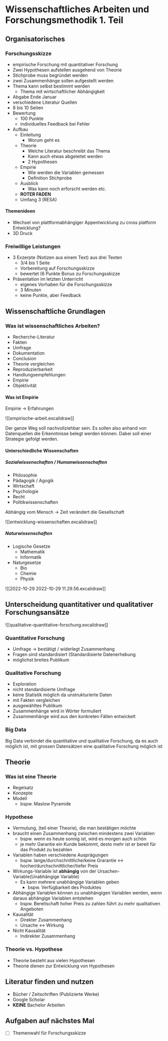 # Wissenschaftliches Arbeiten und Forschungsmethodik 1. Teil

## Organisatorisches

### Forschungsskizze
- empirische Forschung mit quantitativer Forschung
- Zwei Hypothesen aufstellen ausgehend von Theorie
- Stichprobe muss begründet werden
- zwei Zusammenhänge sollen aufgestellt werden
- Thema kann selbst bestimmt werden
	- Thema mit wirtschaftlicher Abhängigkeit
- Abgabe Ende Januar
- verschiedene Literatur Quellen
- 8 bis 10 Seiten
- Bewertung
	- 100 Punkte
	- individuelles Feedback bei Fehler
- Aufbau
	- Einleitung
		- Worum geht es
	- Theorie
		- Welche Literatur beschreibt das Thema
		- Kann auch etwas abgeleitet werden
		- 2 Hypothesen
	- Empirie
		- Wie werden die Variablen gemessen
		- Definition Stichprobe
	- Ausblick
		- Was kann noch erforscht werden etc.
	- **ROTER FADEN**
	- Umfang 3 (RESA)
  
#### Themenideen
- Wechsel von plattformabhängiger Appentwicklung zu cross platform Entwicklung?
- 3D Druck

### Freiwillige Leistungen
- 3 Exzerpte (Notizen aus einem Text) aus drei Texten
	- 3/4 bis 1 Seite
	- Vorbereitung auf Forschungsskizze
	- bewertet (6 Punkte Bonus zu Forschungsskizze
- Präsentation im letzten Unterricht
	- eigenes Vorhaben für die Forschungsskizze
	- 3 Minuten
	- keine Punkte, aber Feedback

## Wissenschaftliche Grundlagen

### Was ist wissenschaftliches Arbeiten?

- Recherche-Literatur
- Fakten
- Umfrage
- Dokumentation
- Conclusion
- Theorie vergleichen
- Reproduzierbarkeit
- Handlungsempfehlungen
- Empirie
- Objektivität

#### Was ist Empirie

Empirie -> Erfahrungen

![[empirische-arbeit.excalidraw]]

Der ganze Weg soll nachvollziehbar sein. Es sollen also anhand von Datenquellen die Erkenntnisse belegt werden können. Dabei soll einer Strategie gefolgt werden.

#### Unterschiedliche Wissenschaften

##### Sozialwissenschaften / Humanwissenschaften
- Philosophie
- Pädagogik / Agogik
- Wirtschaft
- Psychologie
- Recht
- Politikwissenschaften

Abhängig vom Mensch -> Zeit verändert die Gesellschaft

![[entwicklung-wissenschaften.excalidraw]]

##### Naturwissenschaften
- Logische Gesetze
	- Mathematik
	- Informatik
- Naturgesetze
	- Bio
	- Chemie
	- Physik

![[2022-10-29 2022-10-29 11.29.56.excalidraw]]

## Unterscheidung quantitativer und qualitativer Forschungsansätze

![[qualitative-quantitative-forschung.excalidraw]]

### Quantitative Forschung
- Umfrage -> bestätigt / widerlegt Zusammenhang
- Fragen sind standardisiert (Standardisierte Datenerhebung
- möglichst breites Publikum

### Qualitative Forschung
- Exploration
- nicht standardisierte Umfrage
- keine Statistik möglich da unstrukturierte Daten
- mit Fakten vergleichen
- ausgewähltes Publikum
- Zusammenhänge wird in Wörter formuliert
- Zusammenhänge wird aus den konkreten Fällen entwickelt

### Big Data
Big Data verbindet die quantitative und qualitative Forschung, da es auch möglich ist, mit grossen Datensätzen eine qualitative Forschung möglich ist

## Theorie

### Was ist eine Theorie
- Regelsatz
- Konzepte
- Modell
	- bspw. Maslow Pyramide

### Hypothese
- Vermutung, (teil einer Theorie), die man bestätigen möchte
- braucht einen Zusammenhang zwischen mindestens zwei Variablen
	- bspw. wenn es heute sonnig ist, wird es morgen auch schön
	- je mehr Garantie ein Kunde bekommt, desto mehr ist er bereit für das Produkt zu bezahlen
- Variablen haben verschiedene Ausprägungen
	- bspw. lange/durchschnittliche/keine Grarantie <-> hocher/durchschnittlicher/tiefer Preis
- Wirkungs-Variable ist **abhängig** von der Ursachen-Variable(Unabhängige Variable)
	- Es kann mehrere unabhängige Variablen geben
		- bspw. Verfügbarkeit des Produktes
- Abhängige Variablen können zu unabhängigen Variablen werden, wenn daraus abhängige Variablen entstehen
	- bspw. Bereitschaft hoher Preis zu zahlen führt zu mehr qualitativen Angeboten
- Kausalität
	- Direkter Zusammenhang
	- Ursache <-> Wirkung
- Nicht Kausalität
	- Indirekter Zusammenhang

### Theorie vs. Hypothese
- Theorie besteht aus vielen Hypothesen
- Theorie dienen zur Entwicklung von Hypothesen


## Literatur finden und nutzen

- Bücher / Zeitschriften (Publizierte Werke)
- Google Scholar
- **KEINE** Bachelor Arbeiten

## Aufgaben auf nächstes Mal
- [ ] Themenwahl für Forschungsskizze 
